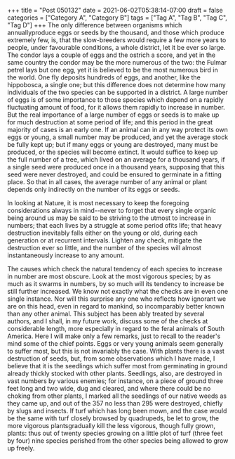 +++
title = "Post 050132"
date = 2021-06-02T05:38:14-07:00
draft = false
categories = ["Category A", "Category B"]
tags = ["Tag A", "Tag B", "Tag C", "Tag D"]
+++
The only difference between organisms which annuallyproduce eggs or seeds by the thousand, and those which produce extremely few, is, that the slow-breeders would require a few more years to people, under favourable conditions, a whole district, let it be ever so large. The condor lays a couple of eggs and the ostrich a score, and yet in the same country the condor may be the more numerous of the two: the Fulmar petrel lays but one egg, yet it is believed to be the most numerous bird in the world. One fly deposits hundreds of eggs, and another, like the hippobosca, a single one; but this difference does not determine how many individuals of the two species can be supported in a district. A large number of eggs is of some importance to those species which depend on a rapidly fluctuating amount of food, for it allows them rapidly to increase in number. But the real importance of a large number of eggs or seeds is to make up for much destruction at some period of life; and this period in the great majority of cases is an early one. If an animal can in any way protect its own eggs or young, a small number may be produced, and yet the average stock be fully kept up; but if many eggs or young are destroyed, many must be produced, or the species will become extinct. It would suffice to keep up the full number of a tree, which lived on an average for a thousand years, if a single seed were produced once in a thousand years, supposing that this seed were never destroyed, and could be ensured to germinate in a fitting place. So that in all cases, the average number of any animal or plant depends only indirectly on the number of its eggs or seeds.

In looking at Nature, it is most necessary to keep the foregoing considerations always in mind--never to forget that every single organic being around us may be said to be striving to the utmost to increase in numbers; that each lives by a struggle at some period ofits life; that heavy destruction inevitably falls either on the young or old, during each generation or at recurrent intervals. Lighten any check, mitigate the destruction ever so little, and the number of the species will almost instantaneously increase to any amount.

The causes which check the natural tendency of each species to increase in number are most obscure. Look at the most vigorous species; by as much as it swarms in numbers, by so much will its tendency to increase be still further increased. We know not exactly what the checks are in even one single instance. Nor will this surprise any one who reflects how ignorant we are on this head, even in regard to mankind, so incomparably better known than any other animal. This subject has been ably treated by several authors, and I shall, in my future work, discuss some of the checks at considerable length, more especially in regard to the feral animals of South America. Here I will make only a few remarks, just to recall to the reader's mind some of the chief points. Eggs or very young animals seem generally to suffer most, but this is not invariably the case. With plants there is a vast destruction of seeds, but, from some observations which I have made, I believe that it is the seedlings which suffer most from germinating in ground already thickly stocked with other plants. Seedlings, also, are destroyed in vast numbers by various enemies; for instance, on a piece of ground three feet long and two wide, dug and cleared, and where there could be no choking from other plants, I marked all the seedlings of our native weeds as they came up, and out of the 357 no less than 295 were destroyed, chiefly by slugs and insects. If turf which has long been mown, and the case would be the same with turf closely browsed by quadrupeds, be let to grow, the more vigorous plantsgradually kill the less vigorous, though fully grown, plants: thus out of twenty species growing on a little plot of turf (three feet by four) nine species perished from the other species being allowed to grow up freely.
